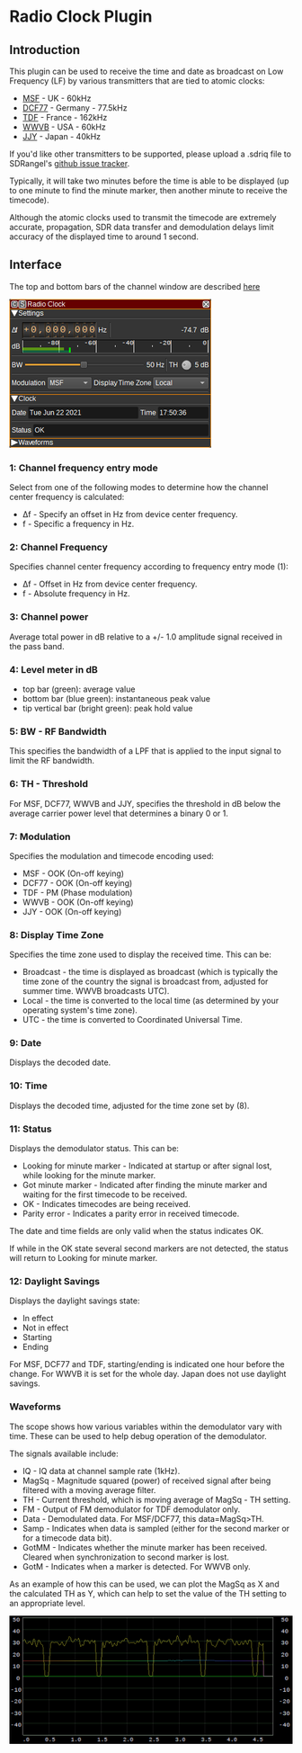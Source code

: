 ﻿<h1>Radio Clock Plugin</h1>

<h2>Introduction</h2>

This plugin can be used to receive the time and date as broadcast on Low Frequency (LF) by various transmitters that are tied to atomic clocks:

* [MSF](https://en.wikipedia.org/wiki/Time_from_NPL_(MSF)) - UK - 60kHz
* [DCF77](https://en.wikipedia.org/wiki/DCF77) - Germany - 77.5kHz
* [TDF](https://en.wikipedia.org/wiki/TDF_time_signal) - France - 162kHz
* [WWVB](https://en.wikipedia.org/wiki/WWVB) - USA - 60kHz
* [JJY](https://en.wikipedia.org/wiki/JJY) - Japan - 40kHz

If you'd like other transmitters to be supported, please upload a .sdriq file to SDRangel's [github issue tracker](https://github.com/f4exb/sdrangel/issues).

Typically, it will take two minutes before the time is able to be displayed (up to one minute to find the minute marker, then another minute to receive the timecode).

Although the atomic clocks used to transmit the timecode are extremely accurate, propagation, SDR data transfer and demodulation delays limit accuracy of the displayed time to around 1 second.

<h2>Interface</h2>

The top and bottom bars of the channel window are described [here](../../../sdrgui/channel/readme.md)

![Radio clock plugin GUI](../../../doc/img/RadioClock_plugin.png)

<h3>1: Channel frequency entry mode</h3>

Select from one of the following modes to determine how the channel center frequency is calculated:

* Δf - Specify an offset in Hz from device center frequency.
* f - Specific a frequency in Hz.

<h3>2: Channel Frequency</h3>

Specifies channel center frequency according to frequency entry mode (1):

* Δf - Offset in Hz from device center frequency.
* f - Absolute frequency in Hz.

<h3>3: Channel power</h3>

Average total power in dB relative to a +/- 1.0 amplitude signal received in the pass band.

<h3>4: Level meter in dB</h3>

  - top bar (green): average value
  - bottom bar (blue green): instantaneous peak value
  - tip vertical bar (bright green): peak hold value

<h3>5: BW - RF Bandwidth</h3>

This specifies the bandwidth of a LPF that is applied to the input signal to limit the RF bandwidth.

<h3>6: TH - Threshold</h3>

For MSF, DCF77, WWVB and JJY, specifies the threshold in dB below the average carrier power level that determines a binary 0 or 1.

<h3>7: Modulation</h3>

Specifies the modulation and timecode encoding used:

* MSF - OOK (On-off keying)
* DCF77 - OOK (On-off keying)
* TDF - PM (Phase modulation)
* WWVB - OOK (On-off keying)
* JJY - OOK (On-off keying)

<h3>8: Display Time Zone</h3>

Specifies the time zone used to display the received time. This can be:

* Broadcast - the time is displayed as broadcast (which is typically the time zone of the country the signal is broadcast from, adjusted for summer time. WWVB broadcasts UTC).
* Local - the time is converted to the local time (as determined by your operating system's time zone).
* UTC - the time is converted to Coordinated Universal Time.

<h3>9: Date</h3>

Displays the decoded date.

<h3>10: Time</h3>

Displays the decoded time, adjusted for the time zone set by (8).

<h3>11: Status</h3>

Displays the demodulator status. This can be:

* Looking for minute marker - Indicated at startup or after signal lost, while looking for the minute marker.
* Got minute marker - Indicated after finding the minute marker and waiting for the first timecode to be received.
* OK - Indicates timecodes are being received.
* Parity error - Indicates a parity error in received timecode.

The date and time fields are only valid when the status indicates OK.

If while in the OK state several second markers are not detected, the status will return to Looking for minute marker.

<h3>12: Daylight Savings</h3>

Displays the daylight savings state:

* In effect
* Not in effect
* Starting
* Ending

For MSF, DCF77 and TDF, starting/ending is indicated one hour before the change. For WWVB it is set for the whole day. Japan does not use daylight savings.

<h3>Waveforms</h3>

The scope shows how various variables within the demodulator vary with time. These can be used to help debug operation of the demodulator.

The signals available include:

- IQ - IQ data at channel sample rate (1kHz).
- MagSq - Magnitude squared (power) of received signal after being filtered with a moving average filter.
- TH - Current threshold, which is moving average of MagSq - TH setting.
- FM - Output of FM demodulator for TDF demodulator only.
- Data - Demodulated data. For MSF/DCF77, this data=MagSq>TH.
- Samp - Indicates when data is sampled (either for the second marker or for a timecode data bit).
- GotMM - Indicates whether the minute marker has been received. Cleared when synchronization to second marker is lost.
- GotM - Indicates when a marker is detected. For WWVB only.

As an example of how this can be used, we can plot the MagSq as X and the calculated TH as Y, which can help to set the value of the
TH setting to an appropriate level.

![Radio clock plugin GUI](../../../doc/img/RadioClock_waveforms.png)

